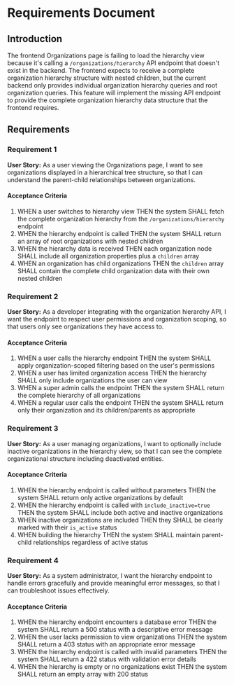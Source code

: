 # Requirements Document

## Introduction

The frontend Organizations page is failing to load the hierarchy view because it's calling a `/organizations/hierarchy` API endpoint that doesn't exist in the backend. The frontend expects to receive a complete organization hierarchy structure with nested children, but the current backend only provides individual organization hierarchy queries and root organization queries. This feature will implement the missing API endpoint to provide the complete organization hierarchy data structure that the frontend requires.

## Requirements

### Requirement 1

**User Story:** As a user viewing the Organizations page, I want to see organizations displayed in a hierarchical tree structure, so that I can understand the parent-child relationships between organizations.

#### Acceptance Criteria

1. WHEN a user switches to hierarchy view THEN the system SHALL fetch the complete organization hierarchy from the `/organizations/hierarchy` endpoint
2. WHEN the hierarchy endpoint is called THEN the system SHALL return an array of root organizations with nested children
3. WHEN the hierarchy data is received THEN each organization node SHALL include all organization properties plus a `children` array
4. WHEN an organization has child organizations THEN the `children` array SHALL contain the complete child organization data with their own nested children

### Requirement 2

**User Story:** As a developer integrating with the organization hierarchy API, I want the endpoint to respect user permissions and organization scoping, so that users only see organizations they have access to.

#### Acceptance Criteria

1. WHEN a user calls the hierarchy endpoint THEN the system SHALL apply organization-scoped filtering based on the user's permissions
2. WHEN a user has limited organization access THEN the hierarchy SHALL only include organizations the user can view
3. WHEN a super admin calls the endpoint THEN the system SHALL return the complete hierarchy of all organizations
4. WHEN a regular user calls the endpoint THEN the system SHALL return only their organization and its children/parents as appropriate

### Requirement 3

**User Story:** As a user managing organizations, I want to optionally include inactive organizations in the hierarchy view, so that I can see the complete organizational structure including deactivated entities.

#### Acceptance Criteria

1. WHEN the hierarchy endpoint is called without parameters THEN the system SHALL return only active organizations by default
2. WHEN the hierarchy endpoint is called with `include_inactive=true` THEN the system SHALL include both active and inactive organizations
3. WHEN inactive organizations are included THEN they SHALL be clearly marked with their `is_active` status
4. WHEN building the hierarchy THEN the system SHALL maintain parent-child relationships regardless of active status

### Requirement 4

**User Story:** As a system administrator, I want the hierarchy endpoint to handle errors gracefully and provide meaningful error messages, so that I can troubleshoot issues effectively.

#### Acceptance Criteria

1. WHEN the hierarchy endpoint encounters a database error THEN the system SHALL return a 500 status with a descriptive error message
2. WHEN the user lacks permission to view organizations THEN the system SHALL return a 403 status with an appropriate error message
3. WHEN the hierarchy endpoint is called with invalid parameters THEN the system SHALL return a 422 status with validation error details
4. WHEN the hierarchy is empty or no organizations exist THEN the system SHALL return an empty array with 200 status